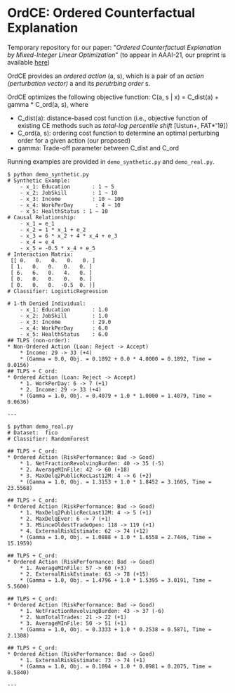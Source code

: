 # OrdCE: Ordered Counterfactual Explanation

Temporary repository for our paper: "*Ordered Counterfactual Explanation by Mixed-Integer Linear Optimization*" (to appear in AAAI-21, our preprint is available [here](https://arxiv.org/abs/2012.11782))

OrdCE provides an *ordered action* (a, s), which is a pair of an *action (perturbation vector)* a and its *perutrbing order* s. 

OrdCE optimizes the following objective function: C(a, s | x) = C_dist(a) + gamma * C_ord(a, s), where
* C_dist(a): distance-based cost function (i.e., objective function of existing CE methods such as *total-log percentile shift* [Ustun+, FAT*'19])
* C_ord(a, s): ordering cost function to determine an optimal perturbing order for a given action (our proposed)
* gamma: Trade-off parameter between C_dist and C_ord

Running examples are provided in `demo_synthetic.py` and `demo_real.py`.
```
$ python demo_synthetic.py 
# Synthetic Example:
	- x_1: Education       : 1 ~ 5
	- x_2: JobSkill        : 1 ~ 10
	- x_3: Income          : 10 ~ 100
	- x_4: WorkPerDay       : 4 ~ 10
	- x_5: HealthStatus : 1 ~ 10
# Causal Relationship:
	- x_1 = e_1
	- x_2 = 1 * x_1 + e_2
	- x_3 = 6 * x_2 + 4 * x_4 + e_3
	- x_4 = e_4
	- x_5 = -0.5 * x_4 + e_5
# Interaction Matrix: 
 [[ 0.   0.   0.   0.   0. ]
 [ 1.   0.   0.   0.   0. ]
 [ 6.   6.   0.   4.   0. ]
 [ 0.   0.   0.   0.   0. ]
 [ 0.   0.   0.  -0.5  0. ]]
# Classifier: LogisticRegression

# 1-th Denied Individual: 
	- x_1: Education       : 1.0
	- x_2: JobSkill        : 1.0
	- x_3: Income          : 29.0
	- x_4: WorkPerDay      : 6.0
	- x_5: HealthStatus    : 6.0
## TLPS (non-order):
* Non-Ordered Action (Loan: Reject -> Accept)
	* Income: 29 -> 33 (+4)
	* (Gamma = 0.0, Obj. = 0.1892 + 0.0 * 4.0000 = 0.1892, Time = 0.0156)
## TLPS + C_ord: 
* Ordered Action (Loan: Reject -> Accept)
	* 1. WorkPerDay: 6 -> 7 (+1)
	* 2. Income: 29 -> 33 (+4)
	* (Gamma = 1.0, Obj. = 0.4079 + 1.0 * 1.0000 = 1.4079, Time = 0.0636)

---
```

```
$ python demo_real.py 
# Dataset:  fico
# Classifier: RandomForest

## TLPS + C_ord: 
* Ordered Action (RiskPerformance: Bad -> Good)
	* 1. NetFractionRevolvingBurden: 40 -> 35 (-5)
	* 2. AverageMInFile: 42 -> 60 (+18)
	* 3. MaxDelq2PublicRecLast12M: 4 -> 6 (+2)
	* (Gamma = 1.0, Obj. = 1.3153 + 1.0 * 1.8452 = 3.1605, Time = 23.5568)

## TLPS + C_ord: 
* Ordered Action (RiskPerformance: Bad -> Good)
	* 1. MaxDelq2PublicRecLast12M: 4 -> 5 (+1)
	* 2. MaxDelqEver: 6 -> 7 (+1)
	* 3. MSinceOldestTradeOpen: 118 -> 119 (+1)
	* 4. ExternalRiskEstimate: 62 -> 74 (+12)
	* (Gamma = 1.0, Obj. = 1.0888 + 1.0 * 1.6558 = 2.7446, Time = 15.1959)

## TLPS + C_ord: 
* Ordered Action (RiskPerformance: Bad -> Good)
	* 1. AverageMInFile: 57 -> 60 (+3)
	* 2. ExternalRiskEstimate: 63 -> 78 (+15)
	* (Gamma = 1.0, Obj. = 1.4796 + 1.0 * 1.5395 = 3.0191, Time = 5.5600)

## TLPS + C_ord: 
* Ordered Action (RiskPerformance: Bad -> Good)
	* 1. NetFractionRevolvingBurden: 43 -> 37 (-6)
	* 2. NumTotalTrades: 21 -> 22 (+1)
	* 3. AverageMInFile: 50 -> 51 (+1)
	* (Gamma = 1.0, Obj. = 0.3333 + 1.0 * 0.2538 = 0.5871, Time = 2.1308)

## TLPS + C_ord: 
* Ordered Action (RiskPerformance: Bad -> Good)
	* 1. ExternalRiskEstimate: 73 -> 74 (+1)
	* (Gamma = 1.0, Obj. = 0.1094 + 1.0 * 0.0981 = 0.2075, Time = 0.5840)

---
```
